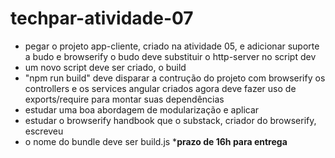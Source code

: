 # techpar-atividade-07
- pegar o projeto app-cliente, criado na atividade 05, e adicionar suporte a budo e browserify
  o budo deve substituir o http-server no script dev
- um novo script deve ser criado, o build
- "npm run build" deve disparar a contrução do projeto com browserify
  os controllers e os services angular criados agora deve fazer uso de exports/require para montar suas dependências
- estudar uma boa abordagem de modularização e aplicar
- estudar o browserify handbook que o substack, criador do browserify, escreveu
- o nome do bundle deve ser build.js
***prazo de 16h para entrega**
